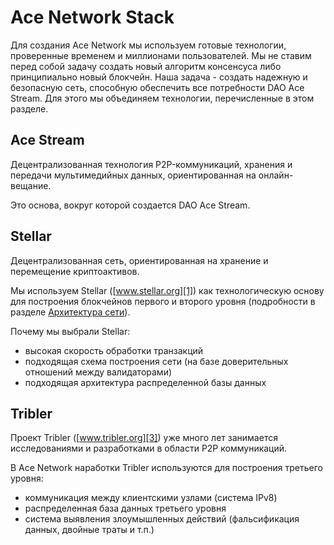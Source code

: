 # Ace Network Stack

Для создания Ace Network мы используем готовые технологии, проверенные временем и миллионами пользователей. Мы не ставим перед собой задачу создать новый алгоритм консенсуса либо принципиально новый блокчейн. Наша задача - создать надежную и безопасную сеть, способную обеспечить все потребности DAO Ace Stream. Для этого мы объединяем технологии, перечисленные в этом разделе.

## Ace Stream

Децентрализованная технология P2P-коммуникаций, хранения и передачи мультимедийных данных, ориентированная на онлайн-вещание.

Это основа, вокруг которой создается DAO Ace Stream.

## Stellar

Децентрализованная сеть, ориентированная на хранение и перемещение криптоактивов.

Мы используем Stellar ([www.stellar.org][1]) как технологическую основу для построения блокчейнов первого и второго уровня (подробности в разделе [Архитектура сети][2]).

Почему мы выбрали Stellar:

- высокая скорость обработки транзакций
- подходящая схема построения сети (на базе доверительных отношений между валидаторами)
- подходящая архитектура распределенной базы данных

## Tribler

Проект Tribler ([www.tribler.org][3]) уже много лет занимается исследованиями и разработками в области P2P коммуникаций.

В Ace Network наработки Tribler используются для построения третьего уровня:

- коммуникация между клиентскими узлами (система IPv8)
- распределенная база данных третьего уровня
- система выявления злоумышленных действий (фальсификация данных, двойные траты и т.п.)

[1]: https://www.stellar.org/
[2]: network-architecture.md
[3]: https://www.tribler.org/